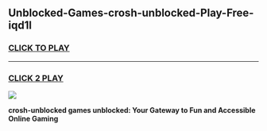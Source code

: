 
## Unblocked-Games-crosh-unblocked-Play-Free-iqd1l
<h3>
<a href="https://premium76.site?title=crosh-unblocked&ref=12A">CLICK TO PLAY</a></h3>
<hr>

<h3>
<a href="https://premium76.site?title=crosh-unblocked&ref=12A">CLICK 2 PLAY</a>
  
</h3>

<a href="https://premium76.site?title=crosh-unblocked&ref=12A"><img src="https://clearcache.store/games.png"></a>


**crosh-unblocked games unblocked: Your Gateway to Fun and Accessible Online Gaming**
